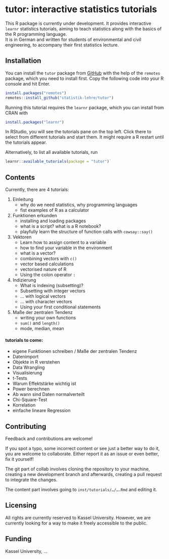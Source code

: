 
<!-- README.md is generated from README.Rmd. Please edit that file -->

# tutor: interactive statistics tutorials

<!-- badges: start -->
<!-- badges: end -->

This R package is currently under development. It provides interactive
`learnr` statistics tutorials, aiming to teach statistics along with the
basics of the R programming language.  
It is in German and written for students of environmental and civil
engineering, to accompany their first statistics lecture.

## Installation

You can install the `tutor` package from [GitHub](https://github.com/)
with the help of the `remotes` package, which you need to install first.
Copy the following code into your R console and hit Enter.

``` r
install.packages("remotes")
remotes::install_github("statistik-lehre/tutor")
```

Running this tutorial requires the `learnr` package, which you can
install from CRAN with

``` r
install.packages("learnr")
```

In RStudio, you will see the tutorials pane on the top left. Click there
to select from different tutorials and start them. It might require a R
restart until the tutorials appear.

Alternatively, to list all available tutorials, run

``` r
learnr::available_tutorials(package = "tutor")`
```

## Contents

Currently, there are 4 tutorials:

1.  Einleitung
    -   why do we need statistics, why programming languages
    -   fist examples of R as a calculator
2.  Funktionen erkunden
    -   installing and loading packages
    -   what is a script? what is a R notebook?
    -   playfully learn the structure of function calls with
        `cowsay::say()`
3.  Vektoren
    -   Learn how to assign content to a variable
    -   how to find your variable in the environment
    -   what is a vector?
    -   combining vectors with `c()`
    -   vector based calculations
    -   vectorised nature of R
    -   Using the colon operator `:`
4.  Indizierung
    -   What is indexing (subsetting)?
    -   Subsetting with integer vectors
    -   … with logical vectors
    -   … with character vectors
    -   Using your first conditional statements
5.  Maße der zentralen Tendenz
    -   writing your own functions
    -   `sum()` and `length()`
    -   mode, median, mean

#### tutorials to come:

-   eigene Funktionen schreiben / Maße der zentralen Tendenz
-   Datenimport
-   Objekte in R verstehen
-   Data Wrangling
-   Visualisierung
-   t-Tests
-   Warum Effektstärke wichtig ist
-   Power berechnen
-   Ab wann sind Daten normalverteilt
-   Chi-Square-Test
-   Korrelation
-   einfache lineare Regression

## Contributing

Feedback and contributions are welcome!

If you spot a typo, some incorrect content or see just a better way to
do it, you are welcome to collaborate. Either report it as an issue or
even better, fix it yourself!

The git part of collab involves cloning the repository to your machine,
creating a new development branch and afterwards, creating a pull
request to integrate the changes.

The content part involves going to `inst/tutorials/…/….Rmd` and editing
it.

## Licensing

All rights are currently reserved to Kassel University. However, we are
currently looking for a way to make it freely accessible to the public.

## Funding

Kassel University, …
